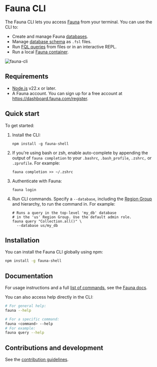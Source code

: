 # Fauna CLI

<!-- [![Version](https://img.shields.io/npm/v/fauna.svg)](https://npmjs.org/package/fauna)
[![CircleCI](https://circleci.com/gh/fauna/fauna/tree/master.svg?style=shield)](https://circleci.com/gh/fauna/fauna/tree/master)
[![Appveyor CI](https://ci.appveyor.com/api/projects/status/github/fauna/fauna?branch=master&svg=true)](https://ci.appveyor.com/project/fauna/fauna/branch/master)
[![Codecov](https://codecov.io/gh/fauna/fauna/branch/master/graph/badge.svg)](https://codecov.io/gh/fauna/fauna)
[![Downloads/week](https://img.shields.io/npm/dw/fauna.svg)](https://npmjs.org/package/fauna)
[![License](https://img.shields.io/npm/l/fauna.svg)](https://github.com/fauna/fauna/blob/master/package.json) -->

The Fauna CLI lets you access [Fauna](http://fauna.com/) from your terminal.
You can use the CLI to:

- Create and manage Fauna
  [databases](https://docs.fauna.com/fauna/current/learn/data-model/databases/).
- Manage [database schema](https://docs.fauna.com/fauna/current/learn/schema/)
  as `.fsl` files.
- Run [FQL queries](https://docs.fauna.com/fauna/current/learn/query/) from
  files or in an interactive REPL.
- Run a local [Fauna container](https://docs.fauna.com/fauna/current/build/tools/docker/).

![fauna-cli](https://github.com/user-attachments/assets/d3e88ad9-68ae-4011-945a-23654f9fbd0a)

## Requirements

- [Node.js](https://nodejs.org/en/download/package-manager) v22.x or later.
- A Fauna account. You can sign up for a free account at https://dashboard.fauna.com/register.

## Quick start

To get started:

1. Install the CLI:

   ```shell
   npm install -g fauna-shell
   ```

2. If you're using bash or zsh, enable auto-complete by appending the output of
   `fauna completion` to your `.bashrc`, `.bash_profile`, `.zshrc,` or
   `.zprofile`. For example:

   ```shell
   fauna completion >> ~/.zshrc
   ```

3. Authenticate with Fauna:

   ```shell
   fauna login
   ```

4. Run CLI commands. Specify a `--database`, including the [Region
   Group](https://docs.fauna.com/fauna/current/manage/region-groups/#id) and
   hierarchy, to run the command in. For example:

   ```shell
   # Runs a query in the top-level 'my_db' database
   # in the 'us' Region Group. Use the default admin role.
   fauna query "Collection.all()" \
     --database us/my_db
   ```

## Installation

You can install the Fauna CLI globally using npm:

```sh
npm install -g fauna-shell
```

## Documentation

For usage instructions and a full [list of
commands](https://docs.fauna.com/fauna/current/build/cli/v4/commands/), see the
[Fauna docs](https://docs.fauna.com/fauna/current/build/cli/v4/).

You can also access help directly in the CLI:

```sh
# For general help:
fauna --help

# For a specific command:
fauna <command> --help
# For example:
fauna query --help
```

## Contributions and development

See the [contribution guidelines](CONTRIBUTING.md).
